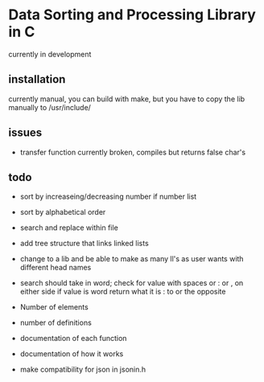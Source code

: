 # Data Sorting and Processing Library in C
currently in development

## installation
currently manual, you can build with make, but you have to copy the lib manually
to /usr/include/

## issues
* transfer function currently broken, compiles but returns false char's

## todo
* sort by increaseing/decreasing number if number list
* sort by alphabetical order
* search and replace within file
* add tree structure that links linked lists
* change to a lib and be able to make as many ll's as user wants with different
  head names
* search should take in word; check for value with spaces or : or , on either side
    if value is word return what it is : to or the opposite
* Number of elements
* number of definitions
* documentation of each function
* documentation of how it works

* make compatibility for json in jsonin.h
